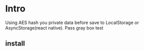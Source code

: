 # Intro
  Using AES hash you private data before save to LocalStorage or AsyncStorage(react native). Pass gray box test

## install

